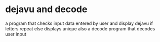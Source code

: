 # dejavu and decode
a program that checks input data entered by user and display dejavu if letters repeat else displays unique
also a decode program that decodes user input 
